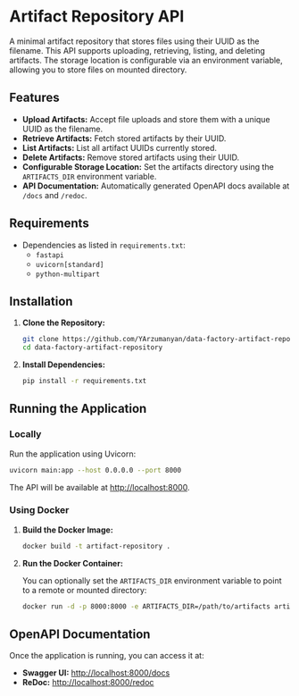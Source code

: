 # Artifact Repository API

A minimal artifact repository that stores files using their UUID as the filename. This API supports uploading, retrieving, listing, and deleting artifacts. The storage location is configurable via an environment variable, allowing you to store files on mounted directory.

## Features

- **Upload Artifacts:** Accept file uploads and store them with a unique UUID as the filename.
- **Retrieve Artifacts:** Fetch stored artifacts by their UUID.
- **List Artifacts:** List all artifact UUIDs currently stored.
- **Delete Artifacts:** Remove stored artifacts using their UUID.
- **Configurable Storage Location:** Set the artifacts directory using the `ARTIFACTS_DIR` environment variable.
- **API Documentation:** Automatically generated OpenAPI docs available at `/docs` and `/redoc`.

## Requirements

- Dependencies as listed in `requirements.txt`:
  - `fastapi`
  - `uvicorn[standard]`
  - `python-multipart`

## Installation

1. **Clone the Repository:**

   ```bash
   git clone https://github.com/YArzumanyan/data-factory-artifact-repository.git
   cd data-factory-artifact-repository
   ```

2. **Install Dependencies:**

   ```bash
   pip install -r requirements.txt
   ```

## Running the Application

### Locally

Run the application using Uvicorn:

```bash
uvicorn main:app --host 0.0.0.0 --port 8000
```

The API will be available at [http://localhost:8000](http://localhost:8000).

### Using Docker

1. **Build the Docker Image:**

   ```bash
   docker build -t artifact-repository .
   ```

2. **Run the Docker Container:**

   You can optionally set the `ARTIFACTS_DIR` environment variable to point to a remote or mounted directory:

   ```bash
   docker run -d -p 8000:8000 -e ARTIFACTS_DIR=/path/to/artifacts artifact-repository
   ```

## OpenAPI Documentation

Once the application is running, you can access it at:

- **Swagger UI:** [http://localhost:8000/docs](http://localhost:8000/docs)
- **ReDoc:** [http://localhost:8000/redoc](http://localhost:8000/redoc)